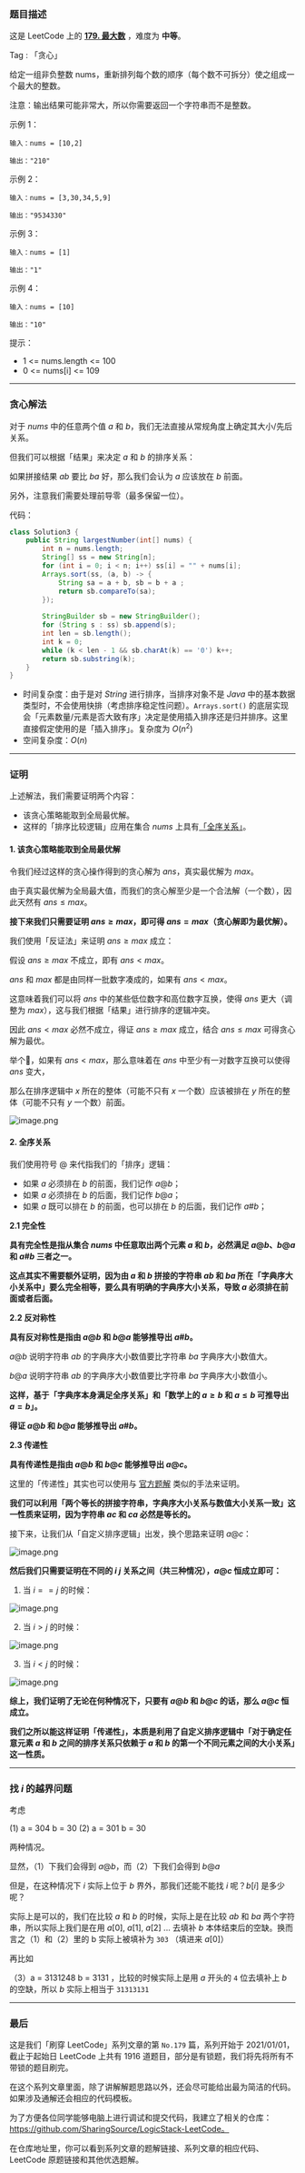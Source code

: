 ### 题目描述

这是 LeetCode 上的 **[179. 最大数](https://leetcode-cn.com/problems/largest-number/solution/gong-shui-san-xie-noxiang-xin-ke-xue-xi-vn86e/)** ，难度为 **中等**。

Tag : 「贪心」



给定一组非负整数 nums，重新排列每个数的顺序（每个数不可拆分）使之组成一个最大的整数。

注意：输出结果可能非常大，所以你需要返回一个字符串而不是整数。


示例 1：
```
输入：nums = [10,2]

输出："210"
```
示例 2：
```
输入：nums = [3,30,34,5,9]

输出："9534330"
```
示例 3：
```
输入：nums = [1]

输出："1"
```
示例 4：
```
输入：nums = [10]

输出："10"
```

提示：
* 1 <= nums.length <= 100
* 0 <= nums[i] <= $109$

---

### 贪心解法

对于 $nums$ 中的任意两个值 $a$ 和 $b$，我们无法直接从常规角度上确定其大小/先后关系。

但我们可以根据「结果」来决定 $a$ 和 $b$ 的排序关系：

如果拼接结果 $ab$ 要比 $ba$ 好，那么我们会认为 $a$ 应该放在 $b$ 前面。

另外，注意我们需要处理前导零（最多保留一位）。

代码：
```java []
class Solution3 {
    public String largestNumber(int[] nums) {
        int n = nums.length;
        String[] ss = new String[n];
        for (int i = 0; i < n; i++) ss[i] = "" + nums[i];
        Arrays.sort(ss, (a, b) -> {
            String sa = a + b, sb = b + a ;
            return sb.compareTo(sa);
        });
        
        StringBuilder sb = new StringBuilder();
        for (String s : ss) sb.append(s);
        int len = sb.length();
        int k = 0;
        while (k < len - 1 && sb.charAt(k) == '0') k++;
        return sb.substring(k);
    }
}
```
* 时间复杂度：由于是对 $String$ 进行排序，当排序对象不是 $Java$ 中的基本数据类型时，不会使用快排（考虑排序稳定性问题）。`Arrays.sort()` 的底层实现会「元素数量/元素是否大致有序」决定是使用插入排序还是归并排序。这里直接假定使用的是「插入排序」。复杂度为 $O(n^2)$
* 空间复杂度：$O(n)$

***

### 证明

上述解法，我们需要证明两个内容：

* 该贪心策略能取到全局最优解。
* 这样的「排序比较逻辑」应用在集合 $nums$ 上具有[「全序关系」](https://baike.baidu.com/item/%E5%85%A8%E5%BA%8F%E5%85%B3%E7%B3%BB)。

#### 1. 该贪心策略能取到全局最优解

令我们经过这样的贪心操作得到的贪心解为 $ans$，真实最优解为 $max$。

由于真实最优解为全局最大值，而我们的贪心解至少是一个合法解（一个数），因此天然有 $ans \leqslant max$。

**接下来我们只需要证明 $ans \geqslant max$，即可得 $ans = max$（贪心解即为最优解）。**

我们使用「反证法」来证明 $ans \geqslant max$ 成立：

假设 $ans \geqslant max$ 不成立，即有 $ans < max$。

$ans$ 和 $max$ 都是由同样一批数字凑成的，如果有 $ans < max$。

这意味着我们可以将 $ans$ 中的某些低位数字和高位数字互换，使得 $ans$ 更大（调整为 $max$），这与我们根据「结果」进行排序的逻辑冲突。

因此 $ans < max$ 必然不成立，得证 $ans \geqslant max$ 成立，结合 $ans \leqslant max$ 可得贪心解为最优。

举个🌰，如果有 $ans < max$，那么意味着在 $ans$ 中至少有一对数字互换可以使得 $ans$ 变大，

那么在排序逻辑中 $x$ 所在的整体（可能不只有 $x$ 一个数）应该被排在 $y$ 所在的整体（可能不只有 $y$ 一个数）前面。

![image.png](https://pic.leetcode-cn.com/1618191664-aUaIFS-image.png)


#### 2. 全序关系

我们使用符号 $@$ 来代指我们的「排序」逻辑：

* 如果 $a$ 必须排在 $b$ 的前面，我们记作 $a @ b$；
* 如果 $a$ 必须排在 $b$ 的后面，我们记作 $b @ a$；
* 如果 $a$ 既可以排在 $b$ 的前面，也可以排在 $b$ 的后面，我们记作 $a\#b$；

**2.1 完全性**

**具有完全性是指从集合 $nums$ 中任意取出两个元素 $a$ 和 $b$，必然满足 $a @ b$、$b @ a$ 和 $a\#b$ 三者之一。**

**这点其实不需要额外证明，因为由 $a$ 和 $b$ 拼接的字符串 $ab$ 和 $ba$ 所在「字典序大小关系中」要么完全相等，要么具有明确的字典序大小关系，导致 $a$ 必须排在前面或者后面。**

**2.2 反对称性**

**具有反对称性是指由 $a@b$ 和 $b@a$ 能够推导出 $a\#b$。**

$a@b$ 说明字符串 $ab$ 的字典序大小数值要比字符串 $ba$ 字典序大小数值大。

$b@a$ 说明字符串 $ab$ 的字典序大小数值要比字符串 $ba$ 字典序大小数值小。

**这样，基于「字典序本身满足全序关系」和「数学上的 $a \geqslant b$ 和 $a \leqslant b$ 可推导出 $a = b$」。**

**得证 $a@b$ 和 $b@a$ 能够推导出 $a\#b$。**

**2.3 传递性**

**具有传递性是指由 $a@b$ 和 $b@c$ 能够推导出 $a@c$。**

这里的「传递性」其实也可以使用与 [官方题解](https://leetcode-cn.com/problems/largest-number/solution/zui-da-shu-by-leetcode-solution-sid5/) 类似的手法来证明。

**我们可以利用「两个等长的拼接字符串，字典序大小关系与数值大小关系一致」这一性质来证明，因为字符串 $ac$ 和 $ca$ 必然是等长的。**

接下来，让我们从「自定义排序逻辑」出发，换个思路来证明 $a@c$：

![image.png](https://pic.leetcode-cn.com/1618207470-nFVtbm-image.png)


**然后我们只需要证明在不同的 $i$ $j$ 关系之间（共三种情况），$a@c$ 恒成立即可：**


1. 当 $i == j$ 的时候：

![image.png](https://pic.leetcode-cn.com/1618209987-kPJqkw-image.png)


2. 当 $i > j$ 的时候：

![image.png](https://pic.leetcode-cn.com/1618210019-pYydoU-image.png)


3. 当 $i < j$ 的时候：

![image.png](https://pic.leetcode-cn.com/1618210522-mJgnzX-image.png)


**综上，我们证明了无论在何种情况下，只要有 $a@b$ 和 $b@c$ 的话，那么 $a@c$ 恒成立。**

**我们之所以能这样证明「传递性」，本质是利用了自定义排序逻辑中「对于确定任意元素 $a$ 和 $b$ 之间的排序关系只依赖于 $a$ 和 $b$ 的第一个不同元素之间的大小关系」这一性质。**

***

### 找 $i$ 的越界问题

考虑

(1) a = 304 b = 30
(2) a = 301 b = 30

两种情况。

显然，（1）下我们会得到 $a@b$，而（2）下我们会得到 $b@a$

但是，在这种情况下 $i$ 实际上位于 $b$ 界外，那我们还能不能找 $i$ 呢？$b[i]$ 是多少呢？

实际上是可以的，我们在比较 $a$ 和 $b$ 的时候，实际上是在比较 $ab$ 和 $ba$ 两个字符串，所以实际上我们是在用 $a[0]$, $a[1]$, $a[2]$ ... 去填补 $b$ 本体结束后的空缺。换而言之（1）和（2）里的 b 实际上被填补为 `303` （填进来 $a[0]$）

再比如

（3）a = 3131248 b = 3131 ，比较的时候实际上是用 $a$ 开头的 `4` 位去填补上 $b$ 的空缺，所以 $b$ 实际上相当于 `31313131`

---

### 最后

这是我们「刷穿 LeetCode」系列文章的第 `No.179` 篇，系列开始于 2021/01/01，截止于起始日 LeetCode 上共有 1916 道题目，部分是有锁题，我们将先将所有不带锁的题目刷完。

在这个系列文章里面，除了讲解解题思路以外，还会尽可能给出最为简洁的代码。如果涉及通解还会相应的代码模板。

为了方便各位同学能够电脑上进行调试和提交代码，我建立了相关的仓库：https://github.com/SharingSource/LogicStack-LeetCode。

在仓库地址里，你可以看到系列文章的题解链接、系列文章的相应代码、LeetCode 原题链接和其他优选题解。

